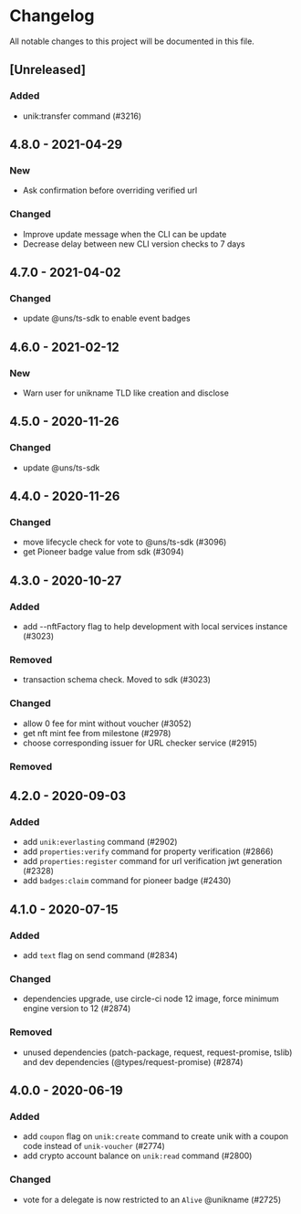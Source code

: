 # Changelog

All notable changes to this project will be documented in this file.

## [Unreleased]

### Added

-   unik:transfer command (#3216)

## 4.8.0 - 2021-04-29

### New

-   Ask confirmation before overriding verified url

### Changed

-   Improve update message when the CLI can be update
-   Decrease delay between new CLI version checks to 7 days

## 4.7.0 - 2021-04-02

### Changed

-   update @uns/ts-sdk to enable event badges

## 4.6.0 - 2021-02-12

### New

-   Warn user for unikname TLD like creation and disclose

## 4.5.0 - 2020-11-26

### Changed

-   update @uns/ts-sdk

## 4.4.0 - 2020-11-26

### Changed

-   move lifecycle check for vote to @uns/ts-sdk (#3096)
-   get Pioneer badge value from sdk (#3094)

## 4.3.0 - 2020-10-27

### Added

-   add --nftFactory flag to help development with local services instance (#3023)

### Removed

-   transaction schema check. Moved to sdk (#3023)

### Changed

-   allow 0 fee for mint without voucher (#3052)
-   get nft mint fee from milestone (#2978)
-   choose corresponding issuer for URL checker service (#2915)

### Removed

## 4.2.0 - 2020-09-03

### Added

-   add `unik:everlasting` command (#2902)
-   add `properties:verify` command for property verification (#2866)
-   add `properties:register` command for url verification jwt generation (#2328)
-   add `badges:claim` command for pioneer badge (#2430)

## 4.1.0 - 2020-07-15

### Added

-   add `text` flag on send command (#2834)

### Changed

-   dependencies upgrade, use circle-ci node 12 image, force minimum engine version to 12 (#2874)

### Removed

-   unused dependencies (patch-package, request, request-promise, tslib) and dev dependencies (@types/request-promise) (#2874)

## 4.0.0 - 2020-06-19

### Added

-   add `coupon` flag on `unik:create` command to create unik with a coupon code instead of `unik-voucher` (#2774)
-   add crypto account balance on `unik:read` command (#2800)

### Changed

-   vote for a delegate is now restricted to an `Alive` @unikname (#2725)
